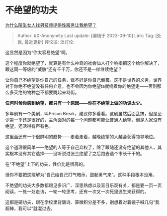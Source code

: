 # 不绝望的功夫
[为什么陌生女人找男技师提供性服务让我绝望？](https://www.zhihu.com/question/615699325/answer/3205115767)

> Author: #0-Anonymity
> Last update: [编辑于 2023-09-10]
> Link:
> Tag: [处世, 最近更新]
> 评论区:
> 泛讨论:

这显然是因为“你太容易绝望”啊。

这个程度你就绝望了，就算是有什么神奇的社会仙人打个响指把这个给你解决了，跟这同一等级的“威胁”还有千千万，你还不是一样继续绝望？

让你自己不绝望是你自己的任务，做不好是你自己倒霉。这不是世界的义务，世界对于你绝不绝望没有任何介意，也不会因为你绝望ta就绕着你的绝望走——否则那么多灭绝的物种岂不都要跳起来骂街。

**任何时候你感到绝望，都只有一个原因——你在不绝望上做的功课太少。**

多年前有一个美剧，叫Prison Break，建议你多看看。这剧虽然后面乱搞，但是至少第一季还是很好的，主角面对的每一个问题都可能让普通人绝望，但是人家没有绝望，还活得有声有色。

这里面还有一个很鲜明的趋势——走着走着，越晚绝望的人越会获得领导地位。

这个道理很简单——绝望的人等于自己弃权了，除了跟随还没有绝望的其他人，其实根本没有其它选择——没听说过张三绝望了之后跑去选个市长干干的。

在“不绝望”上下的功夫，性价比是很高的。

但你不要把这理解为“自己给自己打气暗示，鼓起勇气来”。这种手段根本没用。

不绝望的功夫大多数都跟见多识广、深思熟虑以及盲目乐观有关，都是要一页一页阅读，一处一处走访，一轮一轮思考，还有一次又一次死里逃生来获得的。

这都是硬功夫，跟在学校里背唐诗、算微积分差不多，别想着对着镜子喊几句“我超棒，我可以”就混过去。